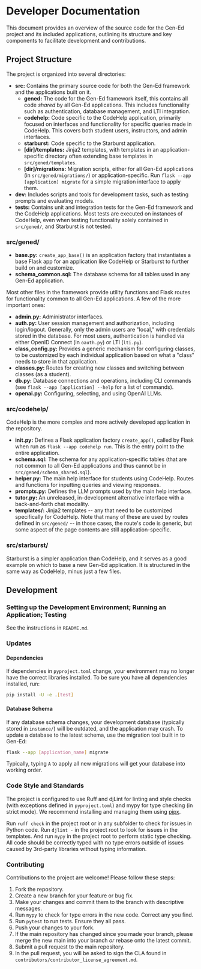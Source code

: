 Developer Documentation
=======================

This document provides an overview of the source code for the Gen-Ed project
and its included applications, outlining its structure and key components to
facilitate development and contributions.


## Project Structure

The project is organized into several directories:

- **src:** Contains the primary source code for both the Gen-Ed framework and
  the applications built on it.
    - **gened:** The code for the Gen-Ed framework itself, this contains all
      code *shared* by all Gen-Ed applications.  This includes functionality
      such as authentication, database management, and LTI integration.
    - **codehelp:** Code specific to the CodeHelp application, primarily
      focused on interfaces and functionality for specific queries made in
      CodeHelp.  This covers both student users, instructors, and admin interfaces.
    - **starburst:** Code specific to the Starburst application.
    - **[dir]/templates:** Jinja2 templates, with templates in an
      application-specific directory often extending base templates in
     `src/gened/templates`.
    - **[dir]/migrations:** Migration scripts, either for all Gen-Ed
      applications (in `src/gened/migrations/`) or application-specific.  Run
      `flask --app [application] migrate` for a simple migration interface to
      apply them.
- **dev:** Includes scripts and tools for development tasks, such as testing
  prompts and evaluating models.
- **tests:** Contains unit and integration tests for the Gen-Ed framework and
  the CodeHelp applications.  Most tests are executed on instances of CodeHelp,
  even when testing functionality solely contained in `src/gened/`, and
  Starburst is not tested.

### src/gened/

- **base.py:** `create_app_base()` is an application factory that instantiates
  a base Flask app for an application like CodeHelp or Starburst to further
  build on and customize.
- **schema_common.sql:** The database schema for all tables used in any Gen-Ed
  application.

Most other files in the framework provide utility functions and Flask routes
for functionality common to all Gen-Ed applications.  A few of the more
important ones:

- **admin.py:** Administrator interfaces.
- **auth.py:** User session management and authorization, including
  login/logout.  Generally, only the admin users are "local," with credentials
  stored in the database.  For most users, authentication is handled via either
  OpenID Connect (in `oauth.py`) or LTI (`lti.py`).
- **class_config.py:** Provides a generic mechanism for configuring classes, to
  be customized by each individual application based on what a "class" needs to
  store in that application.
- **classes.py:** Routes for creating new classes and switching between classes
  (as a student).
- **db.py:** Database connections and operations, including CLI commands
  (see `flask --app [application] --help` for a list of commands).
- **openai.py:** Configuring, selecting, and using OpenAI LLMs.

### src/codehelp/

CodeHelp is the more complex and more actively developed application in the repository.

- **__init__.py:** Defines a Flask application factory `create_app()`, called
  by Flask when run as `flask --app codehelp run`.  This is the entry point to
  the entire application.
- **schema.sql:** The schema for any application-specific tables (that are not
  common to all Gen-Ed applications and thus cannot be in
  `src/gened/schema_shared.sql`).
- **helper.py:** The main help interface for students using CodeHelp.  Routes
  and functions for inputting queries and viewing responses.
- **prompts.py:** Defines the LLM prompts used by the main help interface.
- **tutor.py:** An unreleased, in-development alternative interface with a
  back-and-forth chat modality.
- **templates/:** Jinja2 templates -- any that need to be customized
  specifically for CodeHelp.  Note that many of these are used by routes
  defined in `src/gened/` -- in those cases, the route's code is generic, but
  some aspect of the page contents are still application-specific.

### src/starburst/

Starburst is a simpler application than CodeHelp, and it serves as a good
example on which to base a new Gen-Ed application.  It is structured in the
same way as CodeHelp, minus just a few files.


## Development

### Setting up the Development Environment; Running an Application; Testing

See the instructions in `README.md`.

### Updates

#### Dependencies

If dependencies in `pyproject.toml` change, your environment may no longer have
the correct libraries installed.  To be sure you have all dependencies
installed, run:

```sh
pip install -U -e .[test]
```

#### Database Schema

If any database schema changes, your development database (typically stored in
`instance/`) will be outdated, and the application may crash.  To update a
database to the latest schema, use the migration tool built in to Gen-Ed:

```sh
flask --app [application_name] migrate
```

Typically, typing `A` to apply all new migrations will get your database into
working order.

### Code Style and Standards

The project is configured to use Ruff and djLint for linting and style checks
(with exceptions defined in `pyproject.toml`) and mypy for type checking (in
strict mode).  We recommend installing and managing them using
[pipx](https://pipx.pypa.io/).

Run `ruff check` in the project root or in any subfolder to check for issues in
Python code.  Run `djlint -` in the project root to look for issues in the
templates.  And run `mypy` in the project root to perform static type checking.
All code should be correctly typed with no type errors outside of issues caused
by 3rd-party libraries without typing information.

### Contributing

Contributions to the project are welcome!  Please follow these steps:

1. Fork the repository.
2. Create a new branch for your feature or bug fix.
3. Make your changes and commit them to the branch with descriptive messages.
4. Run `mypy` to check for type errors in the new code.  Correct any you find.
5. Run `pytest` to run tests.  Ensure they all pass.
6. Push your changes to your fork.
7. If the main repository has changed since you made your branch, please
   merge the new main into your branch *or* rebase onto the latest commit.
8. Submit a pull request to the main repository.
9. In the pull request, you will be asked to sign the CLA found in
   `contributors/contributor_license_agreement.md`.


